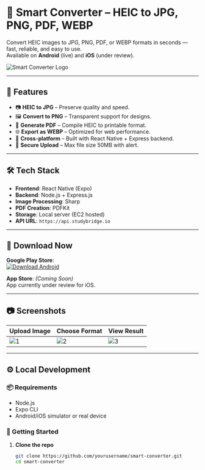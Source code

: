 # 📸 Smart Converter – HEIC to JPG, PNG, PDF, WEBP

Convert HEIC images to JPG, PNG, PDF, or WEBP formats in seconds — fast, reliable, and easy to use.  
Available on **Android** (live) and **iOS** (under review).

![Smart Converter Logo](https://your-image-link-here) <!-- Optional: Add a logo or banner -->

---

## 🚀 Features

- 📷 **HEIC to JPG** – Preserve quality and speed.
- 🖼️ **Convert to PNG** – Transparent support for designs.
- 📄 **Generate PDF** – Compile HEIC to printable format.
- 🌐 **Export as WEBP** – Optimized for web performance.
- 📱 **Cross-platform** – Built with React Native + Express backend.
- 🔐 **Secure Upload** – Max file size 50MB with alert.

---

## 🛠️ Tech Stack

- **Frontend**: React Native (Expo)
- **Backend**: Node.js + Express.js
- **Image Processing**: Sharp
- **PDF Creation**: PDFKit
- **Storage**: Local server (EC2 hosted)
- **API URL**: `https://api.studybridge.io`

---

## 📲 Download Now

**Google Play Store**:  
[![Download Android](https://play.google.com/intl/en_us/badges/images/generic/en_badge_web_generic.png)](https://play.google.com/store/apps/details?id=io.studybridge.smartconverter)

**App Store**: *(Coming Soon)*  
App currently under review for iOS.

---

## 📷 Screenshots

| Upload Image | Choose Format | View Result |
|--------------|----------------|--------------|
| ![1](https://your-screenshot-1.png) | ![2](https://your-screenshot-2.png) | ![3](https://your-screenshot-3.png) |

---

## ⚙️ Local Development

### 📦 Requirements

- Node.js
- Expo CLI
- Android/iOS simulator or real device

### 🚀 Getting Started

1. **Clone the repo**  
   ```bash
   git clone https://github.com/yourusername/smart-converter.git
   cd smart-converter